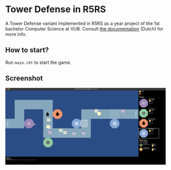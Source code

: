 # Tower Defense in R5RS
A Tower Defense variant implemented in R5RS as a year project of the 1st bachelor Computer Science at VUB. Consult [the documentation](verslag/verslag.pdf) (Dutch) for more info.

## How to start?
Run ``main.rkt`` to start the game.

## Screenshot
![screenshot of the game](images/screenshots/s1.png)

